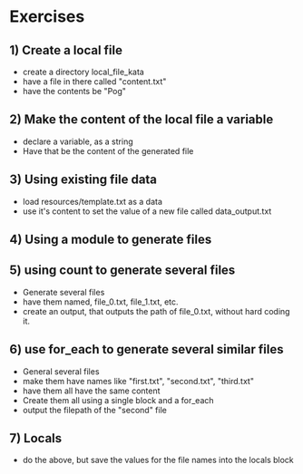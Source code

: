 # Exercises

## 1) Create a local file

* create a directory local_file_kata
* have a file in there called "content.txt"
* have the contents be "Pog"

## 2) Make the content of the local file a variable

* declare a variable, as a string
* Have that be the content of the generated file

## 3) Using existing file data

* load resources/template.txt as a data
* use it's content to set the value of a new file called data_output.txt

## 4) Using a module to generate files

## 5) using count to generate several files
* Generate several files
* have them named, file_0.txt, file_1.txt, etc.
* create an output, that outputs the path of file_0.txt, without hard coding it.

## 6) use for_each to generate several similar files
* General several files
* make them have names like "first.txt", "second.txt", "third.txt"
* have them all have the same content
* Create them all using a single block and a for_each
* output the filepath of the "second" file

## 7) Locals
* do the above, but save the values for the file names into the locals block
